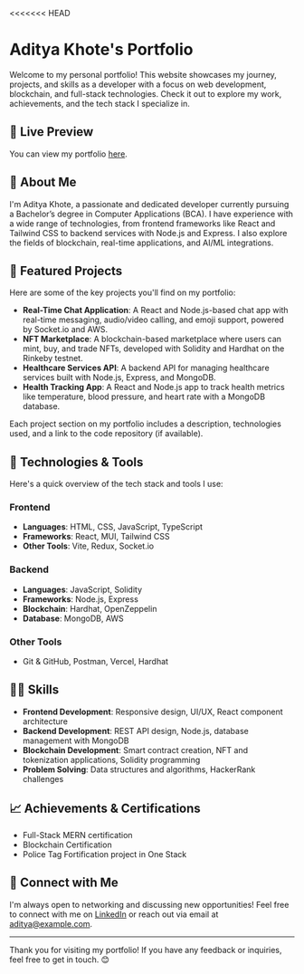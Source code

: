 <<<<<<< HEAD
# Aditya Khote's Portfolio

Welcome to my personal portfolio! This website showcases my journey, projects, and skills as a developer with a focus on web development, blockchain, and full-stack technologies. Check it out to explore my work, achievements, and the tech stack I specialize in.

## 🚀 Live Preview
You can view my portfolio [here](https://aditya-khote-portfolio.vercel.app).

## 📝 About Me
I'm Aditya Khote, a passionate and dedicated developer currently pursuing a Bachelor’s degree in Computer Applications (BCA). I have experience with a wide range of technologies, from frontend frameworks like React and Tailwind CSS to backend services with Node.js and Express. I also explore the fields of blockchain, real-time applications, and AI/ML integrations.

## 💼 Featured Projects
Here are some of the key projects you'll find on my portfolio:

- **Real-Time Chat Application**: A React and Node.js-based chat app with real-time messaging, audio/video calling, and emoji support, powered by Socket.io and AWS.
- **NFT Marketplace**: A blockchain-based marketplace where users can mint, buy, and trade NFTs, developed with Solidity and Hardhat on the Rinkeby testnet.
- **Healthcare Services API**: A backend API for managing healthcare services built with Node.js, Express, and MongoDB.
- **Health Tracking App**: A React and Node.js app to track health metrics like temperature, blood pressure, and heart rate with a MongoDB database.

Each project section on my portfolio includes a description, technologies used, and a link to the code repository (if available).

## 📌 Technologies & Tools
Here's a quick overview of the tech stack and tools I use:

### Frontend
- **Languages**: HTML, CSS, JavaScript, TypeScript
- **Frameworks**: React, MUI, Tailwind CSS
- **Other Tools**: Vite, Redux, Socket.io

### Backend
- **Languages**: JavaScript, Solidity
- **Frameworks**: Node.js, Express
- **Blockchain**: Hardhat, OpenZeppelin
- **Database**: MongoDB, AWS

### Other Tools
- Git & GitHub, Postman, Vercel, Hardhat

## 👨‍💻 Skills
- **Frontend Development**: Responsive design, UI/UX, React component architecture
- **Backend Development**: REST API design, Node.js, database management with MongoDB
- **Blockchain Development**: Smart contract creation, NFT and tokenization applications, Solidity programming
- **Problem Solving**: Data structures and algorithms, HackerRank challenges

## 📈 Achievements & Certifications
- Full-Stack MERN certification
- Blockchain Certification
- Police Tag Fortification project in One Stack

## 🤝 Connect with Me
I'm always open to networking and discussing new opportunities! Feel free to connect with me on [LinkedIn](https://www.linkedin.com/in/aditya-khote) or reach out via email at [aditya@example.com](mailto:aditya@example.com).

---

Thank you for visiting my portfolio! If you have any feedback or inquiries, feel free to get in touch. 😊